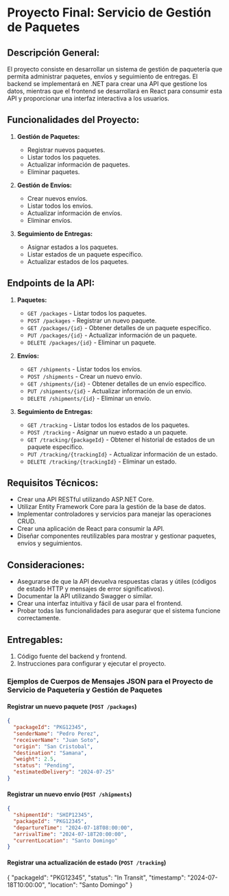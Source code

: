 # Proyecto Final: Servicio de Gestión de Paquetes

## Descripción General:
El proyecto consiste en desarrollar un sistema de gestión de paquetería que permita administrar paquetes, envíos y seguimiento de entregas. El backend se implementará en .NET para crear una API que gestione los datos, mientras que el frontend se desarrollará en React para consumir esta API y proporcionar una interfaz interactiva a los usuarios.

## Funcionalidades del Proyecto:
1. **Gestión de Paquetes:**
   - Registrar nuevos paquetes.
   - Listar todos los paquetes.
   - Actualizar información de paquetes.
   - Eliminar paquetes.

2. **Gestión de Envíos:**
   - Crear nuevos envíos.
   - Listar todos los envíos.
   - Actualizar información de envíos.
   - Eliminar envíos.

3. **Seguimiento de Entregas:**
   - Asignar estados a los paquetes.
   - Listar estados de un paquete específico.
   - Actualizar estados de los paquetes.

## Endpoints de la API:
1. **Paquetes:**
   - `GET /packages` - Listar todos los paquetes.
   - `POST /packages` - Registrar un nuevo paquete.
   - `GET /packages/{id}` - Obtener detalles de un paquete específico.
   - `PUT /packages/{id}` - Actualizar información de un paquete.
   - `DELETE /packages/{id}` - Eliminar un paquete.

2. **Envíos:**
   - `GET /shipments` - Listar todos los envíos.
   - `POST /shipments` - Crear un nuevo envío.
   - `GET /shipments/{id}` - Obtener detalles de un envío específico.
   - `PUT /shipments/{id}` - Actualizar información de un envío.
   - `DELETE /shipments/{id}` - Eliminar un envío.

3. **Seguimiento de Entregas:**
   - `GET /tracking` - Listar todos los estados de los paquetes.
   - `POST /tracking` - Asignar un nuevo estado a un paquete.
   - `GET /tracking/{packageId}` - Obtener el historial de estados de un paquete específico.
   - `PUT /tracking/{trackingId}` - Actualizar información de un estado.
   - `DELETE /tracking/{trackingId}` - Eliminar un estado.

## Requisitos Técnicos:
   - Crear una API RESTful utilizando ASP.NET Core.
   - Utilizar Entity Framework Core para la gestión de la base de datos.
   - Implementar controladores y servicios para manejar las operaciones CRUD.
   - Crear una aplicación de React para consumir la API.
   - Diseñar componentes reutilizables para mostrar y gestionar paquetes, envíos y seguimientos.

## Consideraciones:
- Asegurarse de que la API devuelva respuestas claras y útiles (códigos de estado HTTP y mensajes de error significativos).
- Documentar la API utilizando Swagger o similar.
- Crear una interfaz intuitiva y fácil de usar para el frontend.
- Probar todas las funcionalidades para asegurar que el sistema funcione correctamente.

## Entregables:
1. Código fuente del backend y frontend.
2. Instrucciones para configurar y ejecutar el proyecto.

### Ejemplos de Cuerpos de Mensajes JSON para el Proyecto de Servicio de Paquetería y Gestión de Paquetes

#### Registrar un nuevo paquete (`POST /packages`)
```json
{
  "packageId": "PKG12345",
  "senderName": "Pedro Perez",
  "receiverName": "Juan Soto",
  "origin": "San Cristobal",
  "destination": "Samana",
  "weight": 2.5,
  "status": "Pending",
  "estimatedDelivery": "2024-07-25"
}
```

#### Registrar un nuevo envío (`POST /shipments`)
```json
{
  "shipmentId": "SHIP12345",
  "packageId": "PKG12345",
  "departureTime": "2024-07-18T08:00:00",
  "arrivalTime": "2024-07-18T20:00:00",
  "currentLocation": "Santo Domingo"
}
```

#### Registrar una actualización de estado (`POST /tracking`)
{
  "packageId": "PKG12345",
  "status": "In Transit",
  "timestamp": "2024-07-18T10:00:00",
  "location": "Santo Domingo"
}

